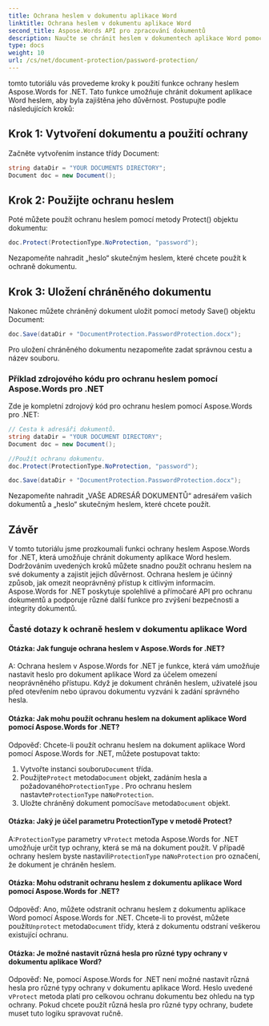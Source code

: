 ```yaml
---
title: Ochrana heslem v dokumentu aplikace Word
linktitle: Ochrana heslem v dokumentu aplikace Word
second_title: Aspose.Words API pro zpracování dokumentů
description: Naučte se chránit heslem v dokumentech aplikace Word pomocí Aspose.Words for .NET.
type: docs
weight: 10
url: /cs/net/document-protection/password-protection/
---
```

tomto tutoriálu vás provedeme kroky k použití funkce ochrany heslem Aspose.Words for .NET. Tato funkce umožňuje chránit dokument aplikace Word heslem, aby byla zajištěna jeho důvěrnost. Postupujte podle následujících kroků:

## Krok 1: Vytvoření dokumentu a použití ochrany

Začněte vytvořením instance třídy Document:

```csharp
string dataDir = "YOUR DOCUMENTS DIRECTORY";
Document doc = new Document();
```

## Krok 2: Použijte ochranu heslem

Poté můžete použít ochranu heslem pomocí metody Protect() objektu dokumentu:

```csharp
doc.Protect(ProtectionType.NoProtection, "password");
```

Nezapomeňte nahradit „heslo“ skutečným heslem, které chcete použít k ochraně dokumentu.

## Krok 3: Uložení chráněného dokumentu

Nakonec můžete chráněný dokument uložit pomocí metody Save() objektu Document:

```csharp
doc.Save(dataDir + "DocumentProtection.PasswordProtection.docx");
```

Pro uložení chráněného dokumentu nezapomeňte zadat správnou cestu a název souboru.

### Příklad zdrojového kódu pro ochranu heslem pomocí Aspose.Words pro .NET

Zde je kompletní zdrojový kód pro ochranu heslem pomocí Aspose.Words pro .NET:

```csharp
// Cesta k adresáři dokumentů.
string dataDir = "YOUR DOCUMENT DIRECTORY";
Document doc = new Document();

//Použít ochranu dokumentu.
doc.Protect(ProtectionType.NoProtection, "password");

doc.Save(dataDir + "DocumentProtection.PasswordProtection.docx");
```

Nezapomeňte nahradit „VAŠE ADRESÁŘ DOKUMENTŮ“ adresářem vašich dokumentů a „heslo“ skutečným heslem, které chcete použít.


## Závěr

V tomto tutoriálu jsme prozkoumali funkci ochrany heslem Aspose.Words for .NET, která umožňuje chránit dokumenty aplikace Word heslem. Dodržováním uvedených kroků můžete snadno použít ochranu heslem na své dokumenty a zajistit jejich důvěrnost. Ochrana heslem je účinný způsob, jak omezit neoprávněný přístup k citlivým informacím. Aspose.Words for .NET poskytuje spolehlivé a přímočaré API pro ochranu dokumentů a podporuje různé další funkce pro zvýšení bezpečnosti a integrity dokumentů.

### Časté dotazy k ochraně heslem v dokumentu aplikace Word

#### Otázka: Jak funguje ochrana heslem v Aspose.Words for .NET?

A: Ochrana heslem v Aspose.Words for .NET je funkce, která vám umožňuje nastavit heslo pro dokument aplikace Word za účelem omezení neoprávněného přístupu. Když je dokument chráněn heslem, uživatelé jsou před otevřením nebo úpravou dokumentu vyzváni k zadání správného hesla.

#### Otázka: Jak mohu použít ochranu heslem na dokument aplikace Word pomocí Aspose.Words for .NET?

Odpověď: Chcete-li použít ochranu heslem na dokument aplikace Word pomocí Aspose.Words for .NET, můžete postupovat takto:
1.  Vytvořte instanci souboru`Document` třída.
2.  Použijte`Protect` metoda`Document` objekt, zadáním hesla a požadovaného`ProtectionType` . Pro ochranu heslem nastavte`ProtectionType` na`NoProtection`.
3.  Uložte chráněný dokument pomocí`Save` metoda`Document` objekt.

#### Otázka: Jaký je účel parametru ProtectionType v metodě Protect?

 A:`ProtectionType` parametry v`Protect` metoda Aspose.Words for .NET umožňuje určit typ ochrany, která se má na dokument použít. V případě ochrany heslem byste nastavili`ProtectionType` na`NoProtection` pro označení, že dokument je chráněn heslem.

#### Otázka: Mohu odstranit ochranu heslem z dokumentu aplikace Word pomocí Aspose.Words for .NET?

 Odpověď: Ano, můžete odstranit ochranu heslem z dokumentu aplikace Word pomocí Aspose.Words for .NET. Chcete-li to provést, můžete použít`Unprotect` metoda`Document` třídy, která z dokumentu odstraní veškerou existující ochranu.

#### Otázka: Je možné nastavit různá hesla pro různé typy ochrany v dokumentu aplikace Word?

 Odpověď: Ne, pomocí Aspose.Words for .NET není možné nastavit různá hesla pro různé typy ochrany v dokumentu aplikace Word. Heslo uvedené v`Protect` metoda platí pro celkovou ochranu dokumentu bez ohledu na typ ochrany. Pokud chcete použít různá hesla pro různé typy ochrany, budete muset tuto logiku spravovat ručně.
